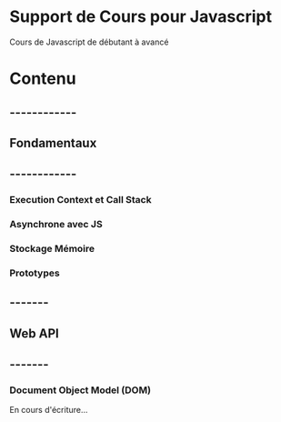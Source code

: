 # Support de Cours pour Javascript

Cours de Javascript de débutant à avancé

# Contenu

## ------------

## Fondamentaux

## ------------

### Execution Context et Call Stack

### Asynchrone avec JS

### Stockage Mémoire

### Prototypes

## -------

## Web API

## -------

### Document Object Model (DOM)

En cours d'écriture...
